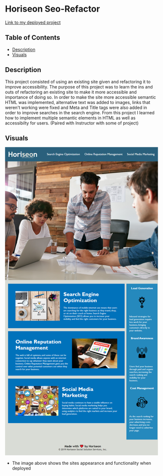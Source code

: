 # Horiseon Seo-Refactor

[Link to my deployed project](https://sydneyhaynes22.github.io/seo-refactor/)

## Table of Contents
- [Description](#description)
- [Visuals](#visuals)

## Description
This project consisted of using an existing site given and refactoring it to improve accessibility. The purpose of this project was to learn the ins and outs of refactoring an existing site to make it more accessible and importance of doing so. In order to make the site more accessible semantic HTML was implemented, alternative text was added to images, links that weren't working were fixed and Meta and Title tags were also added in order to improve searches in the search engine. From this project I learned how to implement multiple semantic elements in HTML as well as accessibilty for users. 
(Paired with Instructor with some of project)

## Visuals
![alt](./assets/images/_C__Users_snico_bootcamp_challenges_seo-refactor_index.html%20(1).png)

- The image above shows the sites appearance and functionality when deployed

